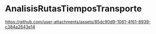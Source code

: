 # AnalisisRutasTiemposTransporte




https://github.com/user-attachments/assets/85dc90d9-1061-4f61-8939-c384a2643e14

